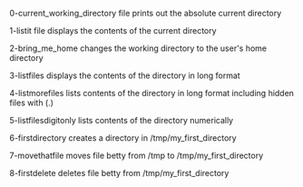 0-current_working_directory file prints out the absolute current directory

1-listit file displays the contents of the current directory

2-bring_me_home changes the working directory to the user's home directory

3-listfiles displays the contents of the directory in long format

4-listmorefiles lists contents of the directory in long format including hidden files with (.)

5-listfilesdigitonly lists contents of the directory numerically

6-firstdirectory creates a directory in /tmp/my_first_directory

7-movethatfile moves file betty from /tmp to /tmp/my_first_directory

8-firstdelete deletes file betty from /tmp/my_first_directory


